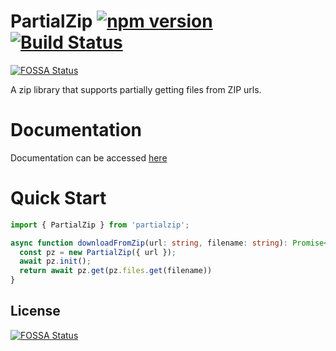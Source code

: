 # PartialZip [![npm version](https://badge.fury.io/js/partialzip.svg)](https://badge.fury.io/js/partialzip) [![Build Status](https://travis-ci.org/1Conan/partialzip.js.svg?branch=master)](https://travis-ci.org/1Conan/partialzip.js)
[![FOSSA Status](https://app.fossa.io/api/projects/git%2Bgithub.com%2F1Conan%2Fpartialzip.js.svg?type=shield)](https://app.fossa.io/projects/git%2Bgithub.com%2F1Conan%2Fpartialzip.js?ref=badge_shield)

A zip library that supports partially getting files from ZIP urls.

# Documentation
Documentation can be accessed [here](https://1conan.github.io/partialzip.jss/)

# Quick Start
```ts
import { PartialZip } from 'partialzip';

async function downloadFromZip(url: string, filename: string): Promise<Buffer> {
  const pz = new PartialZip({ url });
  await pz.init();
  return await pz.get(pz.files.get(filename))
}
```

## License
[![FOSSA Status](https://app.fossa.io/api/projects/git%2Bgithub.com%2F1Conan%2Fpartialzip.js.svg?type=large)](https://app.fossa.io/projects/git%2Bgithub.com%2F1Conan%2Fpartialzip.js?ref=badge_large)